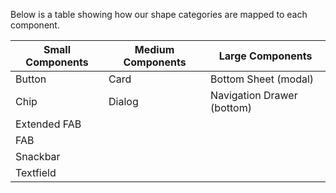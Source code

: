 Below is a table showing how our shape categories are mapped to each component.

| Small Components | Medium Components | Large Components           |
|------------------|-------------------|----------------------------|
| Button           | Card              | Bottom Sheet (modal)       |
| Chip             | Dialog            | Navigation Drawer (bottom) |
| Extended FAB     |                   |                            |
| FAB              |                   |                            |
| Snackbar         |                   |                            |
| Textfield        |                   |                            |

